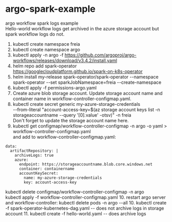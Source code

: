 # argo-spark-example
argo workflow spark logs example  
Hello-world workflow logs get archived in the azure storage account but spark workflow logs do not.

1. kubectl create namespace freia
2. kubectl create namespace argo  
3. kubectl apply -n argo -f https://github.com/argoproj/argo-workflows/releases/download/v3.4.2/install.yaml
4. helm repo add spark-operator https://googlecloudplatform.github.io/spark-on-k8s-operator  
5. helm install my-release spark-operator/spark-operator --namespace spark-operator --set sparkJobNamespace=freia --create-namespace  
6. kubectl apply -f permissions-argo.yaml
7. Create azure blob storage account. Update storage account name and container name in workflow-controller-configmap.yaml.
8. kubectl create secret generic my-azure-storage-credentials \
  --from-literal "account-access-key=$(az storage account keys list -n storageaccountname --query '[0].value' -otsv)" -n freia  
  Don't forget to update the storage account name here.
9. kubectl get configmap/workflow-controller-configmap -n argo -o yaml  > workflow-controller-configmap.yaml  
and add to workflow-controller-configmap.yaml:  
```
data:
  artifactRepository: |
    archiveLogs: true
    azure:
      endpoint: https://storageaccountname.blob.core.windows.net
      container: containername
      accountKeySecret:
        name: my-azure-storage-credentials
        key: account-access-key
```
kubectl delete configmap/workflow-controller-configmap -n argo  
kubectl apply -f workflow-controller-configmap.yaml
10. restart argo server and workflow-controller: kubectl delete pods -n argo --all
10. kubectl create -f spark-operator-kubernetes-dag.yaml -- does not archive logs in storage account
11. kubectl create -f hello-world.yaml -- does archive logs